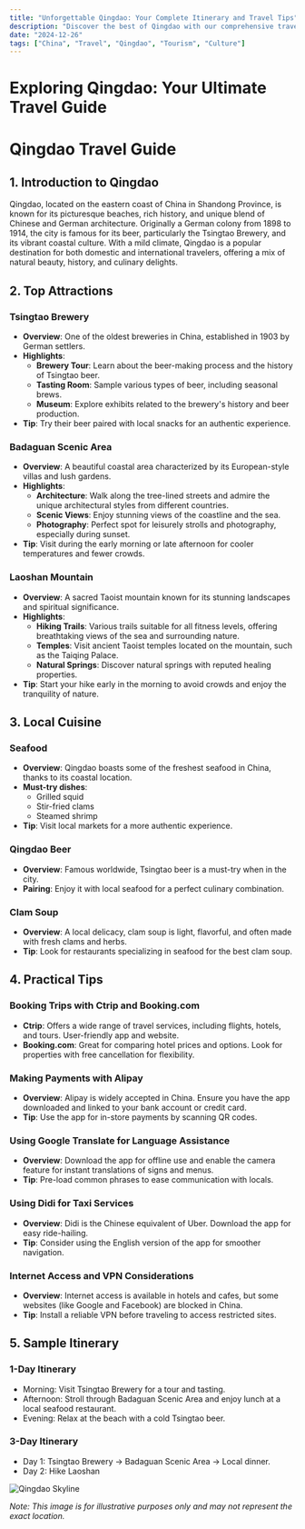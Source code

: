 ```yaml
---
title: "Unforgettable Qingdao: Your Complete Itinerary and Travel Tips"
description: "Discover the best of Qingdao with our comprehensive travel guide. Explore top attractions, savor local cuisine, and get insider tips for an unforgettable Chinese adventure."
date: "2024-12-26"
tags: ["China", "Travel", "Qingdao", "Tourism", "Culture"]
---
```


# Exploring Qingdao: Your Ultimate Travel Guide

# Qingdao Travel Guide

## 1. Introduction to Qingdao

Qingdao, located on the eastern coast of China in Shandong Province, is known for its picturesque beaches, rich history, and unique blend of Chinese and German architecture. Originally a German colony from 1898 to 1914, the city is famous for its beer, particularly the Tsingtao Brewery, and its vibrant coastal culture. With a mild climate, Qingdao is a popular destination for both domestic and international travelers, offering a mix of natural beauty, history, and culinary delights.

## 2. Top Attractions

### Tsingtao Brewery
- **Overview**: One of the oldest breweries in China, established in 1903 by German settlers.
- **Highlights**:
  - **Brewery Tour**: Learn about the beer-making process and the history of Tsingtao beer.
  - **Tasting Room**: Sample various types of beer, including seasonal brews.
  - **Museum**: Explore exhibits related to the brewery's history and beer production.
- **Tip**: Try their beer paired with local snacks for an authentic experience.

### Badaguan Scenic Area
- **Overview**: A beautiful coastal area characterized by its European-style villas and lush gardens.
- **Highlights**:
  - **Architecture**: Walk along the tree-lined streets and admire the unique architectural styles from different countries.
  - **Scenic Views**: Enjoy stunning views of the coastline and the sea.
  - **Photography**: Perfect spot for leisurely strolls and photography, especially during sunset.
- **Tip**: Visit during the early morning or late afternoon for cooler temperatures and fewer crowds.

### Laoshan Mountain
- **Overview**: A sacred Taoist mountain known for its stunning landscapes and spiritual significance.
- **Highlights**:
  - **Hiking Trails**: Various trails suitable for all fitness levels, offering breathtaking views of the sea and surrounding nature.
  - **Temples**: Visit ancient Taoist temples located on the mountain, such as the Taiqing Palace.
  - **Natural Springs**: Discover natural springs with reputed healing properties.
- **Tip**: Start your hike early in the morning to avoid crowds and enjoy the tranquility of nature.

## 3. Local Cuisine

### Seafood
- **Overview**: Qingdao boasts some of the freshest seafood in China, thanks to its coastal location.
- **Must-try dishes**:
  - Grilled squid
  - Stir-fried clams
  - Steamed shrimp
- **Tip**: Visit local markets for a more authentic experience.

### Qingdao Beer
- **Overview**: Famous worldwide, Tsingtao beer is a must-try when in the city.
- **Pairing**: Enjoy it with local seafood for a perfect culinary combination.

### Clam Soup
- **Overview**: A local delicacy, clam soup is light, flavorful, and often made with fresh clams and herbs.
- **Tip**: Look for restaurants specializing in seafood for the best clam soup.

## 4. Practical Tips

### Booking Trips with Ctrip and Booking.com
- **Ctrip**: Offers a wide range of travel services, including flights, hotels, and tours. User-friendly app and website.
- **Booking.com**: Great for comparing hotel prices and options. Look for properties with free cancellation for flexibility.

### Making Payments with Alipay
- **Overview**: Alipay is widely accepted in China. Ensure you have the app downloaded and linked to your bank account or credit card.
- **Tip**: Use the app for in-store payments by scanning QR codes.

### Using Google Translate for Language Assistance
- **Overview**: Download the app for offline use and enable the camera feature for instant translations of signs and menus.
- **Tip**: Pre-load common phrases to ease communication with locals.

### Using Didi for Taxi Services
- **Overview**: Didi is the Chinese equivalent of Uber. Download the app for easy ride-hailing.
- **Tip**: Consider using the English version of the app for smoother navigation.

### Internet Access and VPN Considerations
- **Overview**: Internet access is available in hotels and cafes, but some websites (like Google and Facebook) are blocked in China.
- **Tip**: Install a reliable VPN before traveling to access restricted sites.

## 5. Sample Itinerary

### 1-Day Itinerary
- Morning: Visit Tsingtao Brewery for a tour and tasting.
- Afternoon: Stroll through Badaguan Scenic Area and enjoy lunch at a local seafood restaurant.
- Evening: Relax at the beach with a cold Tsingtao beer.

### 3-Day Itinerary
- Day 1: Tsingtao Brewery → Badaguan Scenic Area → Local dinner.
- Day 2: Hike Laoshan

<img src="https://source.unsplash.com/1600x900/?Qingdao,cityscape" alt="Qingdao Skyline" loading="lazy">

*Note: This image is for illustrative purposes only and may not represent the exact location.*


